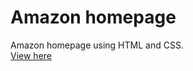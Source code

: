 # Amazon homepage<br>
Amazon homepage using HTML and CSS.<br>
[View here](https://bhavaneet.github.io/Amazon-homepage/)
